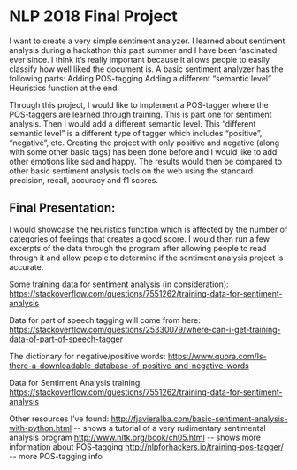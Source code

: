 # NLP 2018 Final Project 

I want to create a very simple sentiment analyzer. I learned about sentiment analysis during a hackathon this past summer and I have been fascinated ever since. I think it’s really important because it allows people to easily classify how well liked the document is. 
A basic sentiment analyzer has the following parts: 
Adding POS-tagging 
Adding a different “semantic level” 
Heuristics function at the end. 

Through this project, I would like to implement a POS-tagger where the POS-taggers are learned through training. This is part one for sentiment analysis. Then I would add a different semantic level. This “different semantic level” is a different type of tagger which includes “positive”, “negative”, etc. Creating the project with only positive and negative (along with some other basic tags) has been done before and I would like to add other emotions like sad and happy. The results would then be compared to other basic sentiment analysis tools on the web using the standard precision, recall, accuracy and f1 scores. 

## Final Presentation: 
I would showcase the heuristics function which is affected by the number of categories of feelings that creates a good score. I would then run a few excerpts of the data through the program after allowing people to read through it and allow people to determine if the sentiment analysis project is accurate. 

Some training data for sentiment analysis (in consideration):
https://stackoverflow.com/questions/7551262/training-data-for-sentiment-analysis 

Data for part of speech tagging will come from here: 
https://stackoverflow.com/questions/25330079/where-can-i-get-training-data-of-part-of-speech-tagger

The dictionary for negative/positive words: https://www.quora.com/Is-there-a-downloadable-database-of-positive-and-negative-words 

Data for Sentiment Analysis training: 
https://stackoverflow.com/questions/7551262/training-data-for-sentiment-analysis 


Other resources I’ve found: 
http://fjavieralba.com/basic-sentiment-analysis-with-python.html -- shows a tutorial of a very rudimentary sentimental analysis program
http://www.nltk.org/book/ch05.html -- shows more information about POS-tagging
http://nlpforhackers.io/training-pos-tagger/ -- more POS-tagging info